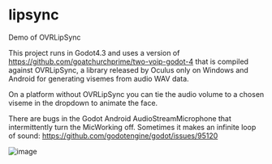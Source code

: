 # lipsync
Demo of OVRLipSync

This project runs in Godot4.3 and uses a version of https://github.com/goatchurchprime/two-voip-godot-4 
that is compiled against OVRLipSync, a library released by Oculus only on Windows and Android for 
generating visemes from audio WAV data.

On a platform without OVRLipSync you can tie the audio volume to a chosen viseme in the dropdown 
to animate the face.

There are bugs in the Godot Android AudioStreamMicrophone that intermittently turn the MicWorking off.
Sometimes it makes an infinite loop of sound:  https://github.com/godotengine/godot/issues/95120

![image](https://github.com/user-attachments/assets/783fda81-a89f-4de6-b68f-0c725ff8df43)

